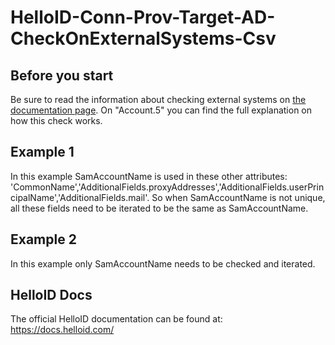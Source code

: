 # HelloID-Conn-Prov-Target-AD-CheckOnExternalSystems-Csv

## Before you start
Be sure to read the information about checking external systems on <a href="https://docs.helloid.com/hc/en-us/articles/360012421460-Configure-the-on-premises-Microsoft-Active-Directory-target-system#2.4" target="_blank">the documentation page</a>. On "Account.5" you can find the full explanation on how this check works.

## Example 1
In this example SamAccountName is used in these other attributes: 'CommonName','AdditionalFields.proxyAddresses','AdditionalFields.userPrincipalName','AdditionalFields.mail'.
So when SamAccountName is not unique, all these fields need to be iterated to be the same as SamAccountName. 

## Example 2
In this example only SamAccountName needs to be checked and iterated. 

## HelloID Docs
The official HelloID documentation can be found at: https://docs.helloid.com/
